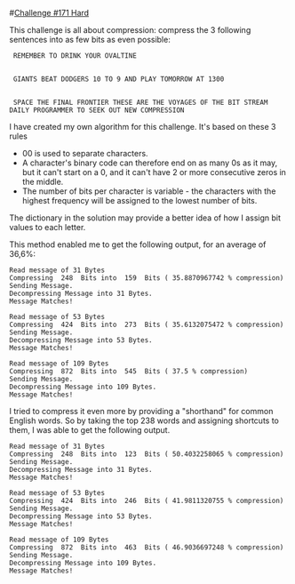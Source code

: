 #[Challenge #171 Hard](http://www.reddit.com/r/dailyprogrammer/comments/2b21mp/7182014_challenge_171_hard_intergalatic_bitstream/)

This challenge is all about compression: compress the 3 following sentences into as few bits as even possible:

     REMEMBER TO DRINK YOUR OVALTINE
    
    
     GIANTS BEAT DODGERS 10 TO 9 AND PLAY TOMORROW AT 1300 
    
    
     SPACE THE FINAL FRONTIER THESE ARE THE VOYAGES OF THE BIT STREAM DAILY PROGRAMMER TO SEEK OUT NEW COMPRESSION
    
    
I have created my own algorithm for this challenge. It's based on these 3 rules

- 00 is used to separate characters.
- A character's binary code can therefore end on as many 0s as it may, but it can't start on a 0, and it can't have 2 or more consecutive zeros in the middle.
- The number of bits per character is variable - the characters with the highest frequency will be assigned to the lowest number of bits.

The dictionary in the solution may provide a better idea of how I assign bit values to each letter.

This method enabled me to get the following output, for an average of 36,6%:


    Read message of 31 Bytes
    Compressing  248  Bits into  159  Bits ( 35.8870967742 % compression)
    Sending Message.
    Decompressing Message into 31 Bytes.
    Message Matches!
    
    Read message of 53 Bytes
    Compressing  424  Bits into  273  Bits ( 35.6132075472 % compression)
    Sending Message.
    Decompressing Message into 53 Bytes.
    Message Matches!
    
    Read message of 109 Bytes
    Compressing  872  Bits into  545  Bits ( 37.5 % compression)
    Sending Message.
    Decompressing Message into 109 Bytes.
    Message Matches!

I tried to compress it even more by providing a "shorthand" for common English words. So by taking the top 238 words and assigning shortcuts to them, I was able to get the following output.


    Read message of 31 Bytes
    Compressing  248  Bits into  123  Bits ( 50.4032258065 % compression)
    Sending Message.
    Decompressing Message into 31 Bytes.
    Message Matches!
    
    Read message of 53 Bytes
    Compressing  424  Bits into  246  Bits ( 41.9811320755 % compression)
    Sending Message.
    Decompressing Message into 53 Bytes.
    Message Matches!
    
    Read message of 109 Bytes
    Compressing  872  Bits into  463  Bits ( 46.9036697248 % compression)
    Sending Message.
    Decompressing Message into 109 Bytes.
    Message Matches!

